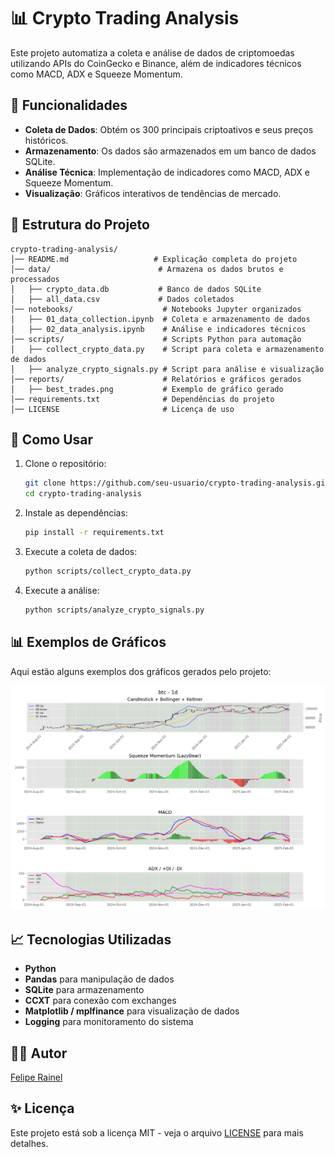 # 📊 Crypto Trading Analysis

Este projeto automatiza a coleta e análise de dados de criptomoedas utilizando APIs do CoinGecko e Binance, além de indicadores técnicos como MACD, ADX e Squeeze Momentum.

## 🚀 Funcionalidades
- **Coleta de Dados**: Obtém os 300 principais criptoativos e seus preços históricos.
- **Armazenamento**: Os dados são armazenados em um banco de dados SQLite.
- **Análise Técnica**: Implementação de indicadores como MACD, ADX e Squeeze Momentum.
- **Visualização**: Gráficos interativos de tendências de mercado.

## 📂 Estrutura do Projeto
```
crypto-trading-analysis/
│── README.md                   # Explicação completa do projeto
│── data/                        # Armazena os dados brutos e processados
│   ├── crypto_data.db           # Banco de dados SQLite
│   ├── all_data.csv             # Dados coletados
│── notebooks/                    # Notebooks Jupyter organizados
│   ├── 01_data_collection.ipynb  # Coleta e armazenamento de dados
│   ├── 02_data_analysis.ipynb    # Análise e indicadores técnicos
│── scripts/                      # Scripts Python para automação
│   ├── collect_crypto_data.py    # Script para coleta e armazenamento de dados
│   ├── analyze_crypto_signals.py # Script para análise e visualização
│── reports/                      # Relatórios e gráficos gerados
│   ├── best_trades.png           # Exemplo de gráfico gerado
│── requirements.txt              # Dependências do projeto
│── LICENSE                       # Licença de uso
```

## 💪 Como Usar
1. Clone o repositório:
   ```bash
   git clone https://github.com/seu-usuario/crypto-trading-analysis.git
   cd crypto-trading-analysis
   ```

2. Instale as dependências:
   ```bash
   pip install -r requirements.txt
   ```

3. Execute a coleta de dados:
   ```bash
   python scripts/collect_crypto_data.py
   ```

4. Execute a análise:
   ```bash
   python scripts/analyze_crypto_signals.py
   ```

## 📊 Exemplos de Gráficos

Aqui estão alguns exemplos dos gráficos gerados pelo projeto:

![BTC 1D Chart](reports/btc_1d_chart.png)

## 📈 Tecnologias Utilizadas
- **Python**
- **Pandas** para manipulação de dados
- **SQLite** para armazenamento
- **CCXT** para conexão com exchanges
- **Matplotlib / mplfinance** para visualização de dados
- **Logging** para monitoramento do sistema

## 👨‍💻 Autor
[Felipe Rainel](https://www.linkedin.com/in/felipe-rainel)

## ✨ Licença
Este projeto está sob a licença MIT - veja o arquivo [LICENSE](LICENSE) para mais detalhes.

